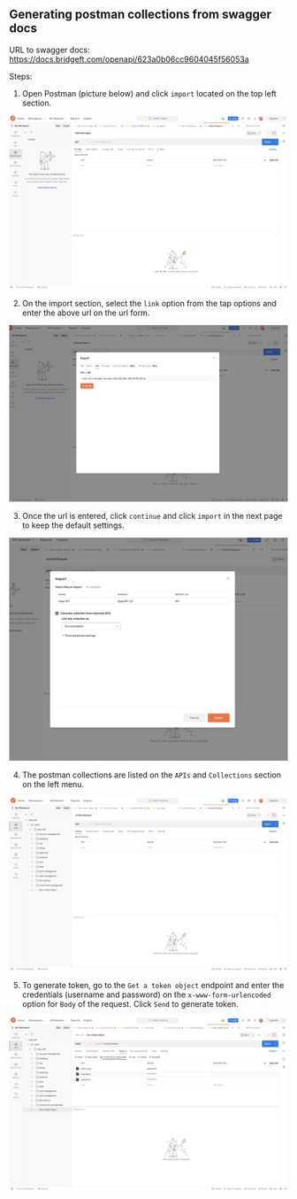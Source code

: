 ## Generating postman collections from swagger docs

URL to swagger docs: https://docs.bridgeft.com/openapi/623a0b06cc9604045f56053a

Steps:

1. Open Postman (picture below) and click `import` located on the top left section.

![Postman Page](Postman_page.png)

2. On the import section, select the `link` option from the tap options and enter the above url on the url form.

![Import Page](import_page.png)


3. Once the url is entered, click `continue` and click `import` in the next page to keep the default settings. 

![Setting Page](setting_page.png)

4. The postman collections are listed on the `APIs` and `Collections` section on the left menu. 

![Collection Page](collection_page.png)

5. To generate token, go to the `Get a token object` endpoint and enter the credentials (username and password) on the `x-www-form-urlencoded` option for `Body` of the request. Click `Send` to generate token. 

![Generate Token](generate_token.png)
